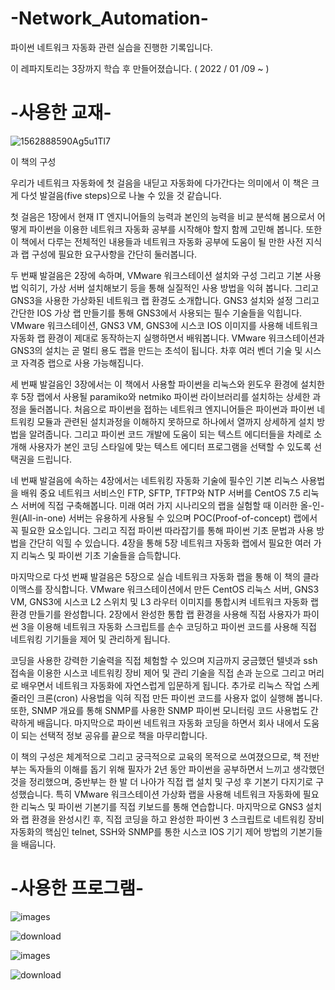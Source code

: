 # -Network_Automation-

파이썬 네트워크 자동화 관련 실습을 진행한 기록입니다.

이 레파지토리는 3장까지 학습 후 만들어졌습니다. ( 2022 / 01 /09 ~ )


# -사용한 교재- 


![1562888590Ag5u1Tl7](https://user-images.githubusercontent.com/43851230/148686705-23680cfa-5884-4ba1-969a-e3ca0548da68.png)

이 책의 구성

우리가 네트워크 자동화에 첫 걸음을 내딛고 자동화에 다가간다는 의미에서 이 책은 크게 다섯 발걸음(five steps)으로 나눌 수 있을 것 같습니다.

첫 걸음은 1장에서 현재 IT 엔지니어들의 능력과 본인의 능력을 비교 분석해 봄으로서 어떻게 파이썬을 이용한 네트워크 자동화 공부를 시작해야 할지 함께 고민해 봅니다. 또한 이 책에서 다루는 전체적인 내용들과 네트워크 자동화 공부에 도움이 될 만한 사전 지식과 랩 구성에 필요한 요구사항을 간단히 둘러봅니다.

두 번째 발걸음은 2장에 속하며, VMware 워크스테이션 설치와 구성 그리고 기본 사용법 익히기, 가상 서버 설치해보기 등을 통해 실질적인 사용 방법을 익혀 봅니다. 그리고 GNS3을 사용한 가상화된 네트워크 랩 환경도 소개합니다. GNS3 설치와 설정 그리고 간단한 IOS 가상 랩 만들기를 통해 GNS3에서 사용되는 필수 기술들을 익힙니다. VMware 워크스테이션, GNS3 VM, GNS3에 시스코 IOS 이미지를 사용해 네트워크 자동화 랩 환경이 제대로 동작하는지 실행하면서 배워봅니다. VMware 워크스테이션과 GNS3의 설치는 곧 멀티 용도 랩을 만드는 초석이 됩니다. 차후 여러 벤더 기술 및 시스코 자격증 랩으로 사용 가능해집니다.

세 번째 발걸음인 3장에서는 이 책에서 사용할 파이썬을 리눅스와 윈도우 환경에 설치한 후 5장 랩에서 사용될 paramiko와 netmiko 파이썬 라이브러리를 설치하는 상세한 과정을 둘러봅니다. 처음으로 파이썬을 접하는 네트워크 엔지니어들은 파이썬과 파이썬 네트워킹 모듈과 관련된 설치과정을 이해하지 못하므로 하나에서 열까지 상세하게 설치 방법을 알려줍니다. 그리고 파이썬 코드 개발에 도움이 되는 텍스트 에디터들을 차례로 소개해 사용자가 본인 코딩 스타일에 맞는 텍스트 에디터 프로그램을 선택할 수 있도록 선택권을 드립니다.

네 번째 발걸음에 속하는 4장에서는 네트워킹 자동화 기술에 필수인 기본 리눅스 사용법을 배워 중요 네트워크 서비스인 FTP, SFTP, TFTP와 NTP 서버를 CentOS 7.5 리눅스 서버에 직접 구축해봅니다. 미래 여러 가지 시나리오의 랩을 실험할 때 이러한 올-인-원(All-in-one) 서버는 유용하게 사용될 수 있으며 POC(Proof-of-concept) 랩에서 꼭 필요한 요소입니다. 그리고 직접 파이썬 따라잡기를 통해 파이썬 기초 문법과 사용 방법을 간단히 익힐 수 있습니다. 4장을 통해 5장 네트워크 자동화 랩에서 필요한 여러 가지 리눅스 및 파이썬 기초 기술들을 습득합니다.

마지막으로 다섯 번째 발걸음은 5장으로 실습 네트워크 자동화 랩을 통해 이 책의 클라이맥스를 장식합니다. VMware 워크스테이션에서 만든 CentOS 리눅스 서버, GNS3 VM, GNS3에 시스코 L2 스위치 및 L3 라우터 이미지를 통합시켜 네트워크 자동화 랩 환경 만들기를 완성합니다. 2장에서 완성한 통합 랩 환경을 사용해 직접 사용자가 파이썬 3을 이용해 네트워크 자동화 스크립트를 손수 코딩하고 파이썬 코드를 사용해 직접 네트워킹 기기들을 제어 및 관리하게 됩니다.

코딩을 사용한 강력한 기술력을 직접 체험할 수 있으며 지금까지 궁금했던 텔넷과 ssh 접속을 이용한 시스코 네트워킹 장비 제어 및 관리 기술을 직접 손과 눈으로 그리고 머리로 배우면서 네트워크 자동화에 자연스럽게 입문하게 됩니다. 추가로 리눅스 작업 스케줄러인 크론(cron) 사용법을 익혀 직접 만든 파이썬 코드를 사용자 없이 실행해 봅니다. 또한, SNMP 개요를 통해 SNMP를 사용한 SNMP 파이썬 모니터링 코드 사용법도 간략하게 배웁니다. 마지막으로 파이썬 네트워크 자동화 코딩을 하면서 회사 내에서 도움이 되는 선택적 정보 공유를 끝으로 책을 마무리합니다.

이 책의 구성은 체계적으로 그리고 궁극적으로 교육의 목적으로 쓰여졌으므로, 책 전반부는 독자들의 이해를 돕기 위해 필자가 2년 동안 파이썬을 공부하면서 느끼고 생각했던 것을 정리했으며, 중반부는 한 발 더 나아가 직접 랩 설치 및 구성 후 기본기 다지기로 구성했습니다. 특히 VMware 워크스테이션 가상화 랩을 사용해 네트워크 자동화에 필요한 리눅스 및 파이썬 기본기를 직접 키보드를 통해 연습합니다. 마지막으로 GNS3 설치와 랩 환경을 완성시킨 후, 직접 코딩을 하고 완성한 파이썬 3 스크립트로 네트워킹 장비 자동화의 핵심인 telnet, SSH와 SNMP를 통한 시스코 IOS 기기 제어 방법의 기본기들을 배웁니다.

# -사용한 프로그램- 

![images](https://user-images.githubusercontent.com/43851230/148686784-ff48158b-5798-4339-ad54-800ff0563544.jpg)

![download](https://user-images.githubusercontent.com/43851230/148686791-22cb8e52-413b-4337-95f8-385cc9567933.jpg)

![images](https://user-images.githubusercontent.com/43851230/148686865-17a7da7a-1539-4e08-a8cc-6443743ab597.jpg)

![download](https://user-images.githubusercontent.com/43851230/148686813-89e2790c-ea48-4cc0-a7ce-d5770d6ccfd5.png)




